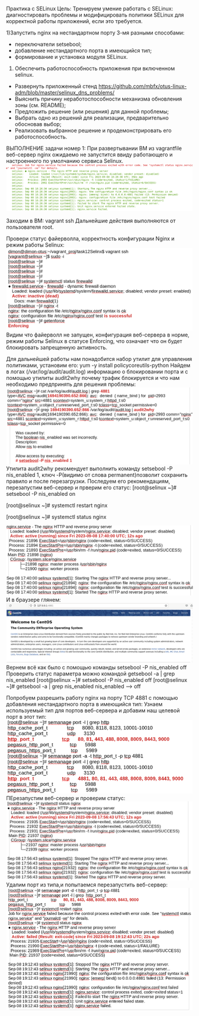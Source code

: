 Практика с SELinux Цель: Тренируем умение работать с SELinux: диагностировать проблемы и модифицировать политики SELinux для корректной работы приложений, если это требуется.

1)Запустить nginx на нестандартном порту 3-мя разными способами:
- переключатели setsebool;
- добавление нестандартного порта в имеющийся тип;
- формирование и установка модуля SELinux. 

1) Обеспечить работоспособность приложения при включенном selinux.
 - Развернуть приложенный стенд https://github.com/mbfx/otus-linux-adm/blob/master/selinux_dns_problems/
 - Выяснить причину неработоспособности механизма обновления зоны (см. README);
 - Предложить решение (или решения) для данной проблемы;
 - Выбрать одно из решений для реализации, предварительно обосновав выбор;
 - Реализовать выбранное решение и продемонстрировать его работоспособность.

 ВЫПОЛНЕНИЕ задачи номер 1:
 При развертывании ВМ из vagrantfile веб-сервер nginx ожидаемо не запустится ввиду работающего и настроенного по умолчанию сервиса Selinux.
 ![Alt text](https://github.com/catalist3/otus/blob/master/task12Selinx/images/ErrorStartNginx.png?raw=true)

 Заходим в ВМ: vagrant ssh
 Дальнейшие действия выполняются от пользователя root.

Провери статус файерволла, корректность конфигурации Nginx и режим работы Selinux:
![Alt text](https://github.com/catalist3/otus/blob/master/task12Selinx/images/Statuses.png?raw=true)
Видим что файерволл не запущен, конфигурация веб-сервера в норме, режим работы Selinux в статусе Enforcing, что означает что он будет блокировать запрещенную активность.

Для дальнейшей работы нам понадобится набор утилит для управления политиками, установим его: yum -y install policycoreutils-python
Найдем в логах (/var/log/audit/audit.log) информацию о блокировании порта и с помощью утилиты audit2why почему трафик блокируется и что нам необходимо предпринять для решения проблемы:
![Alt text](https://github.com/catalist3/otus/blob/master/task12Selinx/images/audit.png?raw=true)
Утилита audit2why рекомендует выполнить команду setsebool -P nis_enabled 1, ключ -P(видимо от слова permanent)позволит сохранить правило и после перезагрузки. Последуем его рекомендациям, перезапустим веб-сервер и прверим его статус:
[root@selinux ~]# setsebool -P nis_enabled on

[root@selinux ~]# systemctl restart nginx

[root@selinux ~]# systemctl status nginx

![Alt text](https://github.com/catalist3/otus/blob/master/task12Selinx/images/ngstatus1.png?raw=true)
И в браузере глянем:
![Alt text](https://github.com/catalist3/otus/blob/master/task12Selinx/images/browserstatus.png?raw=true)
Вернем всё как было с помощью команды setsebool -P nis_enabled off
Проверить статус параметра можно командой getsebool -a | grep nis_enabled
[root@selinux ~]# setsebool -P nis_enabled off
[root@selinux ~]# getsebool -a | grep nis_enabled
nis_enabled --> off

Попробуем разрешить работу nginx на порту TCP 4881 c помощью добавления нестандартного порта в имеющийся тип:
Узнаем используемый тип для портов веб-сервера и добавим наш целевой порт в этот тип:
![Alt text](https://github.com/catalist3/otus/blob/master/task12Selinx/images/port_to_type.png?raw=true)
ПЕрезапустим веб-сервер и проверим статус:
![Alt text](https://github.com/catalist3/otus/blob/master/task12Selinx/images/ngstatus2.png?raw=true)
Удалим порт из типа,и попытаемся перезапустить веб-сервер:
![Alt text](https://github.com/catalist3/otus/blob/master/task12Selinx/images/ngstatus3.png?raw=true)